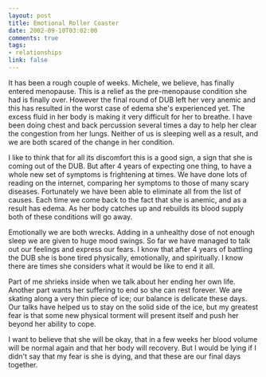 ```yaml
--- 
layout: post
title: Emotional Roller Coaster
date: 2002-09-10T03:02:00
comments: true
tags:
- relationships
link: false
---
```

It has been a rough couple of weeks. Michele, we believe, has finally entered menopause. This is a relief as the pre-menopause condition she had is finally over. However the final round of DUB left her very anemic and this has resulted in the worst case of edema she's experienced yet. The excess fluid in her body is making it very difficult for her to breathe. I have been doing chest and back percussion several times a day to help her clear the congestion from her lungs. Neither of us is sleeping well as a result, and we are both scared of the change in her condition.

I like to think that for all its discomfort this is a good sign, a sign that she is coming out of the DUB. But after 4 years of expecting one thing, to have a whole new set of symptoms is frightening at times. We have done lots of reading on the internet, comparing her symptoms to those of many scary diseases. Fortunately we have been able to eliminate all from the list of causes. Each time we come back to the fact that she is anemic, and as a result has edema. As her body catches up and rebuilds its blood supply both of these conditions will go away.

Emotionally we are both wrecks. Adding in a unhealthy dose of not enough sleep we are given to huge mood swings. So far we have managed to talk out our feelings and express our fears. I know that after 4 years of battling the DUB she is bone tired physically, emotionally, and spiritually. I know there are times she considers what it would be like to end it all.

Part of me shrieks inside when we talk about her ending her own life. Another part wants her suffering to end so she can rest forever. We are skating along a very thin piece of ice; our balance is delicate these days. Our talks have helped us to stay on the solid side of the ice, but my greatest fear is that some new physical torment will present itself and push her beyond her ability to cope.

I want to believe that she will be okay, that in a few weeks her blood volume will be normal again and that her body will recovery. But I would be lying if I didn't say that my fear is she is dying, and that these are our final days together.


